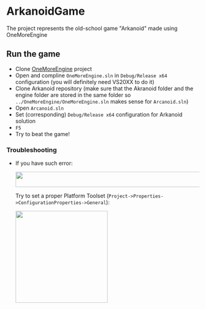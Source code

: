 # ArkanoidGame
The project represents the old-school game "Arkanoid" made using OneMoreEngine 
## Run the game
<ul>
<li> Clone <a href="https://github.com/EldarkX/OneMoreEngine">OneMoreEngine</a> project
<li> Open and compline <code>OneMoreEngine.sln</code> in <code>Debug/Release x64</code> configuration (you will definitely need VS20XX to do it)
<li> Clone Arkanoid repository (make sure that the Akranoid folder and the engine folder are stored in the same folder so <code>../OneMoreEngine/OneMoreEngine.sln</code> makes sense for <code>Arcanoid.sln</code>)
<li> Open <code>Arcanoid.sln</code>
<li> Set (corresponding) <code>Debug/Release x64</code> configuration for Arkanoid solution
<li> <code>F5</code>
<li> Try to beat the game!
</ul>
<h3> Troubleshooting </h3>
<ul>
<li> <p>If you have such error: </p>
<img src="https://user-images.githubusercontent.com/31415381/231546316-cf3b6a38-07f0-4c62-a8c8-c9d9964fbed6.png" width=800 height=40/>
<p>Try to set a proper Platform Toolset (<code>Project->Properties->ConfigurationProperties->General</code>):</p>
<img src="https://user-images.githubusercontent.com/31415381/231546641-b62a6aa6-cba8-4c98-9787-040f9bf85003.png" with=360 height=240/>

